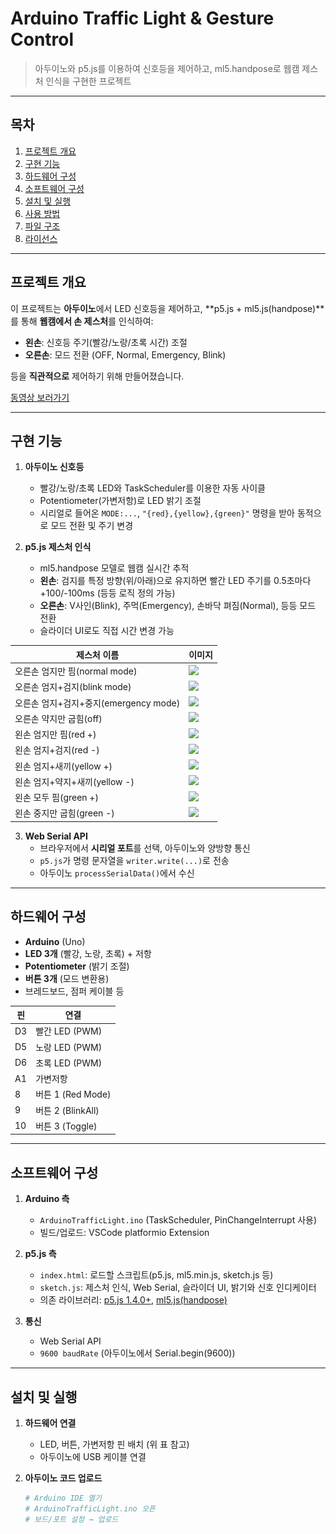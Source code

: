 # Arduino Traffic Light & Gesture Control

> 아두이노와 p5.js를 이용하여 신호등을 제어하고, ml5.handpose로 웹캠 제스처 인식을 구현한 프로젝트

---

## 목차

1. [프로젝트 개요](#프로젝트-개요)
2. [구현 기능](#구현-기능)
3. [하드웨어 구성](#하드웨어-구성)
4. [소프트웨어 구성](#소프트웨어-구성)
5. [설치 및 실행](#설치-및-실행)
6. [사용 방법](#사용-방법)
7. [파일 구조](#파일-구조)
8. [라이선스](#라이선스)

---

## 프로젝트 개요

이 프로젝트는 **아두이노**에서 LED 신호등을 제어하고, **p5.js + ml5.js(handpose)**를 통해 **웹캠에서 손 제스처**를 인식하여:

- **왼손**: 신호등 주기(빨강/노랑/초록 시간) 조절  
- **오른손**: 모드 전환 (OFF, Normal, Emergency, Blink)

등을 **직관적으로** 제어하기 위해 만들어졌습니다.

[동영상 보러가기](https://www.youtube.com/watch?v=영상ID)


---

## 구현 기능

1. **아두이노 신호등**  
   - 빨강/노랑/초록 LED와 TaskScheduler를 이용한 자동 사이클  
   - Potentiometer(가변저항)로 LED 밝기 조절  
   - 시리얼로 들어온 `MODE:...`, `"{red},{yellow},{green}"` 명령을 받아 동적으로 모드 전환 및 주기 변경

2. **p5.js 제스처 인식**  
   - ml5.handpose 모델로 웹캠 실시간 추적  
   - **왼손**: 검지를 특정 방향(위/아래)으로 유지하면 빨간 LED 주기를 0.5초마다 +100/-100ms (등등 로직 정의 가능)  
   - **오른손**: V사인(Blink), 주먹(Emergency), 손바닥 펴짐(Normal), 등등 모드 전환  
   - 슬라이더 UI로도 직접 시간 변경 가능


| 제스처 이름 | 이미지 |
|-------------|--------|
| 오른손 엄지만 핌(normal mode) | <img src="images/오른손 엄지.png"> |
| 오른손 엄지+검지(blink mode) | <img src="images/오른손 엄지 검지.png"> |
| 오른손 엄지+검지+중지(emergency mode) | <img src="images/오른손 엄지 검지 중지.png"/> |
| 오른손 약지만 굽힘(off) | <img src="images/오른손 엄지 검지 중지 새끼.png"/> |
| 왼손 엄지만 핌(red +) | <img src="https://example.com/thumb_index.png" width="100"/> |
| 왼손 엄지+검지(red -) | <img src="https://example.com/thumb_index.png" width="100"/> |
| 왼손 엄지+새끼(yellow +) | <img src="https://example.com/thumb_index.png" width="100"/> |
| 왼손 엄지+약지+새끼(yellow -) | <img src="https://example.com/thumb_index.png" width="100"/> |
| 왼손 모두 핌(green +) | <img src="https://example.com/thumb_index.png" width="100"/> |
| 왼손 중지만 굽힘(green -) | <img src="https://example.com/thumb_index.png" width="100"/> |

3. **Web Serial API**  
   - 브라우저에서 **시리얼 포트**를 선택, 아두이노와 양방향 통신  
   - `p5.js`가 명령 문자열을 `writer.write(...)`로 전송  
   - 아두이노 `processSerialData()`에서 수신

---

## 하드웨어 구성

- **Arduino** (Uno)
- **LED 3개** (빨강, 노랑, 초록) + 저항
- **Potentiometer** (밝기 조절)
- **버튼 3개** (모드 변환용)
- 브레드보드, 점퍼 케이블 등

| 핀  | 연결              |
|-----|-------------------|
| D3  | 빨간 LED (PWM)    |
| D5  | 노랑 LED (PWM)    |
| D6  | 초록 LED (PWM)    |
| A1  | 가변저항          |
| 8   | 버튼 1 (Red Mode) |
| 9   | 버튼 2 (BlinkAll) |
| 10  | 버튼 3 (Toggle)   |

---

## 소프트웨어 구성

1. **Arduino 측**  
   - `ArduinoTrafficLight.ino` (TaskScheduler, PinChangeInterrupt 사용)  
   - 빌드/업로드: VSCode platformio Extension

2. **p5.js 측**  
   - `index.html`: 로드할 스크립트(p5.js, ml5.min.js, sketch.js 등)  
   - `sketch.js`: 제스처 인식, Web Serial, 슬라이더 UI, 밝기와 신호 인디케이터
   - 의존 라이브러리: [p5.js 1.4.0+](https://p5js.org/), [ml5.js(handpose)](https://learn.ml5js.org/#/reference/handpose)

3. **통신**  
   - Web Serial API  
   - `9600 baudRate` (아두이노에서 Serial.begin(9600))

---

## 설치 및 실행

1. **하드웨어 연결**  
   - LED, 버튼, 가변저항 핀 배치 (위 표 참고)
   - 아두이노에 USB 케이블 연결

2. **아두이노 코드 업로드**  
   ```bash
   # Arduino IDE 열기
   # ArduinoTrafficLight.ino 오픈
   # 보드/포트 설정 → 업로드
